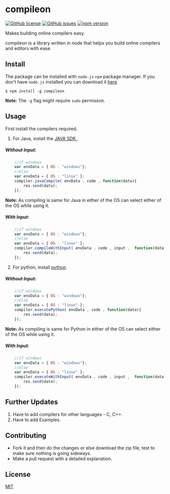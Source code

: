 # compileon
[![GitHub license](https://img.shields.io/github/license/itsknk/compileon)](https://github.com/itsknk/compileon/blob/master/LICENSE)
[![GitHub issues](https://img.shields.io/github/issues/itsknk/compileon)](https://github.com/itsknk/compileon/issues)
[![npm version](https://badge.fury.io/js/compileon.svg)](https://badge.fury.io/js/compileon)

Makes building online compilers easy.

compileon is a library written in node that helps you build online compilers and editors with ease.

## Install
The package can be installed with `node.js` `npm` package manager. If you don't have `node.js` installed you can download it [here](https://nodejs.org/en/download/)

```
$ npm install -g compileon
```

**Note:** The `-g` flag might require `sudo` permisson.

## Usage
First install the compilers required.
1. For Java, install the <a href="https://www.oracle.com/in/java/technologies/javase-downloads.html"> JAVA SDK </a>.

<h5>Without Input:</h5>

```javascript
    //if windows  
    var envData = { OS : "windows"}; 
    //else
    var envData = { OS : "linux" };
    compiler.javaCompile( envData , code , function(data){
        res.send(data);
    });    
```
**Note:** As compiling is same for Java in either of the OS can select either of the OS while using it.
<h5>With Input:</h5>

```javascript
    //if windows  
    var envData = { OS : "windows"}; 
    //else
    var envData = { OS : "linux" };
    compiler.compileWithInput( envData , code , input ,  function(data){
        res.send(data);
    });
```
2. For python, install <a href="https://www.python.org/downloads/"> python</a>.

<h5>Without Input:</h5>

```javascript
    //if windows  
    var envData = { OS : "windows"}; 
    //else
    var envData = { OS : "linux" };
    compiler.executePython( envData , code , function(data){
        res.send(data);
    });    
```
**Note:** As compiling is same for Python in either of the OS can select either of the OS while using it.
<h5>With Input:</h5>

```javascript
    //if windows  
    var envData = { OS : "windows"}; 
    //else
    var envData = { OS : "linux" };
    compiler.executeWithInput( envData , code , input ,  function(data){
        res.send(data);
    });
```

## Further Updates
1. Have to add compilers for other languages - C, C++.
2. Have to add Examples.

## Contributing
- Fork it and then do the changes or else download the zip file, test to make sure nothing is going sideways.
- Make a pull request with a detailed explanation. 

## License
[MIT](https://github.com/itsknk/compileon/blob/master/LICENSE)